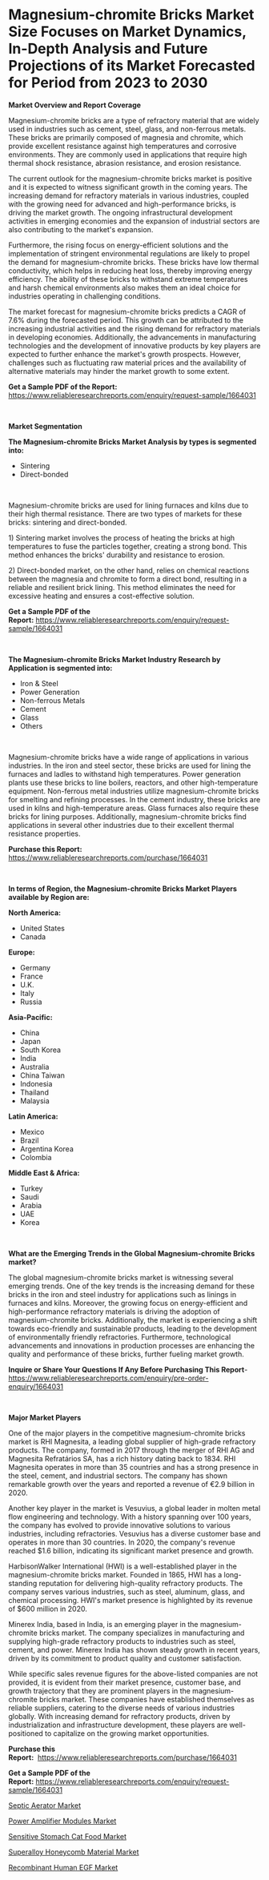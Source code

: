 <p><h1>Magnesium-chromite Bricks Market Size Focuses on Market Dynamics, In-Depth Analysis and Future Projections of its Market Forecasted for Period from 2023 to 2030</h1></p><p><strong>Market Overview and Report Coverage</strong></p>
<p><p>Magnesium-chromite bricks are a type of refractory material that are widely used in industries such as cement, steel, glass, and non-ferrous metals. These bricks are primarily composed of magnesia and chromite, which provide excellent resistance against high temperatures and corrosive environments. They are commonly used in applications that require high thermal shock resistance, abrasion resistance, and erosion resistance.</p><p>The current outlook for the magnesium-chromite bricks market is positive and it is expected to witness significant growth in the coming years. The increasing demand for refractory materials in various industries, coupled with the growing need for advanced and high-performance bricks, is driving the market growth. The ongoing infrastructural development activities in emerging economies and the expansion of industrial sectors are also contributing to the market's expansion.</p><p>Furthermore, the rising focus on energy-efficient solutions and the implementation of stringent environmental regulations are likely to propel the demand for magnesium-chromite bricks. These bricks have low thermal conductivity, which helps in reducing heat loss, thereby improving energy efficiency. The ability of these bricks to withstand extreme temperatures and harsh chemical environments also makes them an ideal choice for industries operating in challenging conditions.</p><p>The market forecast for magnesium-chromite bricks predicts a CAGR of 7.6% during the forecasted period. This growth can be attributed to the increasing industrial activities and the rising demand for refractory materials in developing economies. Additionally, the advancements in manufacturing technologies and the development of innovative products by key players are expected to further enhance the market's growth prospects. However, challenges such as fluctuating raw material prices and the availability of alternative materials may hinder the market growth to some extent.</p></p>
<p><strong>Get a Sample PDF of the Report:</strong> <a href="https://www.reliableresearchreports.com/enquiry/request-sample/1664031">https://www.reliableresearchreports.com/enquiry/request-sample/1664031</a></p>
<p>&nbsp;</p>
<p><strong>Market Segmentation</strong></p>
<p><strong>The Magnesium-chromite Bricks Market Analysis by types is segmented into:</strong></p>
<p><ul><li>Sintering</li><li>Direct-bonded</li></ul></p>
<p>&nbsp;</p>
<p><p>Magnesium-chromite bricks are used for lining furnaces and kilns due to their high thermal resistance. There are two types of markets for these bricks: sintering and direct-bonded. </p><p>1) Sintering market involves the process of heating the bricks at high temperatures to fuse the particles together, creating a strong bond. This method enhances the bricks' durability and resistance to erosion.</p><p>2) Direct-bonded market, on the other hand, relies on chemical reactions between the magnesia and chromite to form a direct bond, resulting in a reliable and resilient brick lining. This method eliminates the need for excessive heating and ensures a cost-effective solution.</p></p>
<p><strong>Get a Sample PDF of the Report:</strong>&nbsp;<a href="https://www.reliableresearchreports.com/enquiry/request-sample/1664031">https://www.reliableresearchreports.com/enquiry/request-sample/1664031</a></p>
<p>&nbsp;</p>
<p><strong>The Magnesium-chromite Bricks Market Industry Research by Application is segmented into:</strong></p>
<p><ul><li>Iron & Steel</li><li>Power Generation</li><li>Non-ferrous Metals</li><li>Cement</li><li>Glass</li><li>Others</li></ul></p>
<p>&nbsp;</p>
<p><p>Magnesium-chromite bricks have a wide range of applications in various industries. In the iron and steel sector, these bricks are used for lining the furnaces and ladles to withstand high temperatures. Power generation plants use these bricks to line boilers, reactors, and other high-temperature equipment. Non-ferrous metal industries utilize magnesium-chromite bricks for smelting and refining processes. In the cement industry, these bricks are used in kilns and high-temperature areas. Glass furnaces also require these bricks for lining purposes. Additionally, magnesium-chromite bricks find applications in several other industries due to their excellent thermal resistance properties.</p></p>
<p><strong>Purchase this Report:</strong>&nbsp; <a href="https://www.reliableresearchreports.com/purchase/1664031">https://www.reliableresearchreports.com/purchase/1664031</a></p>
<p>&nbsp;</p>
<p><strong>In terms of Region, the Magnesium-chromite Bricks Market Players available by Region are:</strong></p>
<p>
    <p> <strong> North America: </strong>
        <ul>
            <li>United States</li>
            <li>Canada</li>
        </ul>
        </p> 
    <p> <strong> Europe: </strong>
        <ul>
            <li>Germany</li>
            <li>France</li>
            <li>U.K.</li>
            <li>Italy</li>
            <li>Russia</li>
        </ul>
        </p> 
    <p> <strong> Asia-Pacific: </strong>
        <ul>
            <li>China</li>
            <li>Japan</li>
            <li>South Korea</li>
            <li>India</li>
            <li>Australia</li>
            <li>China Taiwan</li>
            <li>Indonesia</li>
            <li>Thailand</li>
            <li>Malaysia</li>
        </ul>
        </p> 
    <p> <strong> Latin America: </strong>
        <ul>
            <li>Mexico</li>
            <li>Brazil</li>
            <li>Argentina Korea</li>
            <li>Colombia</li>
        </ul>
        </p> 
    <p> <strong> Middle East & Africa: </strong>
        <ul>
            <li>Turkey</li>
            <li>Saudi</li>
            <li>Arabia</li>
            <li>UAE</li>
            <li>Korea</li>
        </ul>
    </p>
    </p>
<p>&nbsp;</p>
<p><strong>What are the Emerging Trends in the Global Magnesium-chromite Bricks market?</strong></p>
<p><p>The global magnesium-chromite bricks market is witnessing several emerging trends. One of the key trends is the increasing demand for these bricks in the iron and steel industry for applications such as linings in furnaces and kilns. Moreover, the growing focus on energy-efficient and high-performance refractory materials is driving the adoption of magnesium-chromite bricks. Additionally, the market is experiencing a shift towards eco-friendly and sustainable products, leading to the development of environmentally friendly refractories. Furthermore, technological advancements and innovations in production processes are enhancing the quality and performance of these bricks, further fueling market growth.</p></p>
<p><strong>Inquire or Share Your Questions If Any Before Purchasing This Report</strong>- <a href="https://www.reliableresearchreports.com/enquiry/pre-order-enquiry/1664031">https://www.reliableresearchreports.com/enquiry/pre-order-enquiry/1664031</a></p>
<p>&nbsp;</p>
<p><strong>Major Market Players</strong></p>
<p><p>One of the major players in the competitive magnesium-chromite bricks market is RHI Magnesita, a leading global supplier of high-grade refractory products. The company, formed in 2017 through the merger of RHI AG and Magnesita Refratários SA, has a rich history dating back to 1834. RHI Magnesita operates in more than 35 countries and has a strong presence in the steel, cement, and industrial sectors. The company has shown remarkable growth over the years and reported a revenue of €2.9 billion in 2020.</p><p>Another key player in the market is Vesuvius, a global leader in molten metal flow engineering and technology. With a history spanning over 100 years, the company has evolved to provide innovative solutions to various industries, including refractories. Vesuvius has a diverse customer base and operates in more than 30 countries. In 2020, the company's revenue reached $1.6 billion, indicating its significant market presence and growth.</p><p>HarbisonWalker International (HWI) is a well-established player in the magnesium-chromite bricks market. Founded in 1865, HWI has a long-standing reputation for delivering high-quality refractory products. The company serves various industries, such as steel, aluminum, glass, and chemical processing. HWI's market presence is highlighted by its revenue of $600 million in 2020.</p><p>Minerex India, based in India, is an emerging player in the magnesium-chromite bricks market. The company specializes in manufacturing and supplying high-grade refractory products to industries such as steel, cement, and power. Minerex India has shown steady growth in recent years, driven by its commitment to product quality and customer satisfaction.</p><p>While specific sales revenue figures for the above-listed companies are not provided, it is evident from their market presence, customer base, and growth trajectory that they are prominent players in the magnesium-chromite bricks market. These companies have established themselves as reliable suppliers, catering to the diverse needs of various industries globally. With increasing demand for refractory products, driven by industrialization and infrastructure development, these players are well-positioned to capitalize on the growing market opportunities.</p></p>
<p><strong>Purchase this Report:</strong>&nbsp;&nbsp;<a href="https://www.reliableresearchreports.com/purchase/1664031">https://www.reliableresearchreports.com/purchase/1664031</a></p>
<p></p>
<p><strong>Get a Sample PDF of the Report:</strong>&nbsp;<a href="https://www.reliableresearchreports.com/enquiry/request-sample/1664031">https://www.reliableresearchreports.com/enquiry/request-sample/1664031</a></p>
<p><p><a href="https://medium.com/@nolalockman2023/septic-aerator-market-size-growth-forecast-2023-2030-baefe8fbb69c">Septic Aerator Market</a></p><p><a href="https://www.linkedin.com/pulse/power-amplifier-modules-market-size-share-global-analysis/">Power Amplifier Modules Market</a></p><p><a href="https://www.linkedin.com/pulse/sensitive-stomach-cat-food-market-size-share-global-analysis/">Sensitive Stomach Cat Food Market</a></p><p><a href="https://www.linkedin.com/pulse/decoding-superalloy-honeycomb-material-market-deep-dive/">Superalloy Honeycomb Material Market</a></p><p><a href="https://medium.com/@javiermante/recombinant-human-egf-market-trends-and-market-analysis-forecasted-for-period-2023-2030-6f9efc80bec4">Recombinant Human EGF Market</a></p></p>